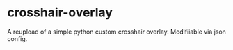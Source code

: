 # crosshair-overlay
A reupload of a simple python custom crosshair overlay. Modifiiable via json config.
